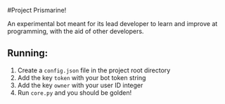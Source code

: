 #Project Prismarine!

An experimental bot meant for its lead developer to learn and improve at programming, with the aid of other developers.

## Running:
1. Create a `config.json` file in the project root directory
2. Add the key `token` with your bot token string
3. Add the key `owner` with your user ID integer
4. Run `core.py` and you should be golden!
